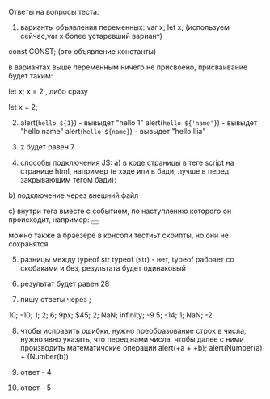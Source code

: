Ответы на вопросы теста:

1) варианты объявления переменных:
var x;
let x; (используем сейчас,var x более устаревший вариант)

const CONST; (это объявление константы)

в вариантах выше переменным ничего не присвоено, присваивание будет таким:

let x;
x = 2 , либо сразу

let x = 2;

2) alert(`hello ${1}`) - вывыдет "hello 1"
alert(`hello ${'name'}`) - вывыдет "hello name"
alert(`hello ${name}`) - вывыдет "hello Ilia"

3) z будет равен 7

4) способы подключения JS:
а) в коде страницы в теге script на странице html, например (в хэде или в бади, лучше в перед закрывающим тегом бади):
        <script>alert('Hi')</script>

b) подключение через внешний файл
        <script src="путь к файлу скрипта.js"></script>

с) внутри тега вместе с событием, по наступлению которого он происходит, например:
        <button onClick="alert('Hi')"></button> 

можно также а браезере в консоли тестиьт скрипты, но они не сохранятся

5) разницы между typeof str typeof (str) - нет, typeof рабоает со скобаками и без, результата будет одинаковый

6) результат будет равен 28

7) пишу ответы через ;

10;
-10;
1;
2;
6;
9px;
$45;
2;
NaN;
infinity;
-9 5;
-14;
1;
NaN;
-2

8) чтобы исправить ошибки, нужно преобразование строк в числа, нужно явно указать, что перед нами числа, чтобы далее с ними производить математичские операции
        alert(+a + +b);
        alert(Number(a) + (Number(b))

9) ответ - 4
10) ответ - 5